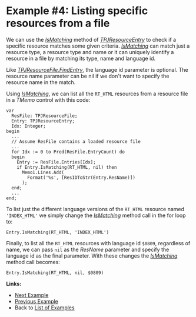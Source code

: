 <a href='Hidden comment: 
$Rev$
$Date$
'></a>

# Example #4: Listing specific resources from a file #

We can use the _[IsMatching](TPJResourceEntryIsMatching.md)_ method of _[TPJResourceEntry](TPJResourceEntry.md)_ to check if a specific resource matches some given criteria. _[IsMatching](TPJResourceEntryIsMatching.md)_ can match just a resource type, a resource type and name or it can uniquely identify a resource in a file by matching its type, name and language id.

Like _[TPJResourceFile.FindEntry](TPJResourceFileFindEntry.md)_, the language id parameter is optional. The resource name parameter can be nil if we don't want to specify the resource name in the match.

Using _[IsMatching](TPJResourceEntryIsMatching.md)_, we can list all the `RT_HTML` resources from a resource file in a _TMemo_ control with this code:

```
var
  ResFile: TPJResourceFile;
  Entry: TPJResourceEntry;
  Idx: Integer;
begin
  ...
  // Assume ResFile contains a loaded resource file
  ...
  for Idx := 0 to Pred(ResFile.EntryCount) do
  begin
    Entry := ResFile.Entries[Idx];
    if Entry.IsMatching(RT_HTML, nil) then
      Memo1.Lines.Add(
        Format('%s', [ResIDToStr(Entry.ResName)])
      );
  end;
  ...
end;
```

To list just the different language versions of the `RT_HTML` resource named `'INDEX_HTML'` we simply change the _[IsMatching](TPJResourceEntryIsMatching.md)_ method call in the for loop to:

```
Entry.IsMatching(RT_HTML, 'INDEX_HTML')
```

Finally, to list all the `RT_HTML` resources with language id `$0809`, regardless of name, we can pass `nil` as the _ResName_ parameter and specify the language id as the final parameter. With these changes the _[IsMatching](TPJResourceEntryIsMatching.md)_ method call becomes:

```
Entry.IsMatching(RT_HTML, nil, $0809)
```

**Links:**

  * [Next Example](ResFileExample5.md)
  * [Previous Example](ResFileExample3.md)
  * Back to [List of Examples](ResFileExamples.md)